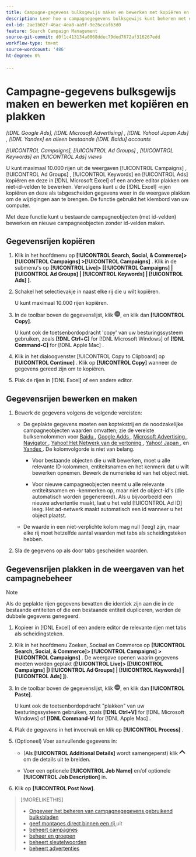 ```yaml
---
title: Campagne-gegevens bulksgewijs maken en bewerken met kopiëren en plakken
description: Leer hoe u campagnegegevens bulksgewijs kunt beheren met de functie Kopiëren en plakken.
exl-id: 2ae1b02f-46ac-4ea8-aa9f-9e26ccaf63d0
feature: Search Campaign Management
source-git-commit: d0f1c413134a0868ddec79ded7672af316267edd
workflow-type: tm+mt
source-wordcount: '486'
ht-degree: 0%

---
```


# Campagne-gegevens bulksgewijs maken en bewerken met kopiëren en plakken

*[!DNL Google Ads], [!DNL Microsoft Advertising] , [!DNL Yahoo! Japan Ads] , [!DNL Yandex] en alleen bestaande [!DNL Baidu] accounts*

*[!UICONTROL Campaigns], [!UICONTROL Ad Groups] , [!UICONTROL Keywords] en [!UICONTROL Ads] views*

U kunt maximaal 10.000 rijen uit de weergaven [!UICONTROL Campaigns] , [!UICONTROL Ad Groups] , [!UICONTROL Keywords] en [!UICONTROL Ads] kopiëren en deze in [!DNL Microsoft Excel] of een andere editor plakken om niet-id-velden te bewerken. Vervolgens kunt u de [!DNL Excel] -rijen kopiëren en deze als tabgescheiden gegevens weer in de weergave plakken om de wijzigingen aan te brengen. De functie gebruikt het klembord van uw computer.

Met deze functie kunt u bestaande campagneobjecten (met id-velden) bewerken en nieuwe campagneobjecten zonder id-velden maken.

## Gegevensrijen kopiëren

1. Klik in het hoofdmenu op **[!UICONTROL Search, Social, & Commerce]> [!UICONTROL Campaigns] >[!UICONTROL Campaigns]** . Klik in de submenu&#39;s op **[!UICONTROL Live]> \[[!UICONTROL Campaigns] \| [!UICONTROL Ad Groups] \| [!UICONTROL Keywords] \| [!UICONTROL Ads] \]**.

1. Schakel het selectievakje in naast elke rij die u wilt kopiëren.

   U kunt maximaal 10.000 rijen kopiëren.

1. In de toolbar boven de gegevenslijst, klik ![ Meer ](/help/search-social-commerce/assets/more.png " "), en klik dan **[!UICONTROL Copy]**.

   U kunt ook de toetsenbordopdracht &#39;copy&#39; van uw besturingssysteem gebruiken, zoals **[!DNL Ctrl+C]** for [!DNL Microsoft Windows] of **[!DNL Command-C]** for [!DNL Apple Mac] .

1. Klik in het dialoogvenster [!UICONTROL Copy to Clipboard] op **[!UICONTROL Continue]** . Klik op **[!UICONTROL Copy]** wanneer de gegevens gereed zijn om te kopiëren.

1. Plak de rijen in [!DNL Excel] of een andere editor.

## Gegevensrijen bewerken en maken

1. Bewerk de gegevens volgens de volgende vereisten:

   * De geplakte gegevens moeten een koptekstrij en de noodzakelijke campagneobjecten waarden omvatten; zie de vereiste bulksemolommen voor [ Baidu ](/help/search-social-commerce/campaign-management/bulksheets/bulksheet-data-formats/bulksheet-data-baidu.md), [ Google Adds ](/help/search-social-commerce/campaign-management/bulksheets/bulksheet-data-formats/bulksheet-data-google.md), [ Microsoft Advertising ](/help/search-social-commerce/campaign-management/bulksheets/bulksheet-data-formats/bulksheet-data-microsoft.md), [ Navigator ](/help/search-social-commerce/campaign-management/bulksheets/bulksheet-data-formats/bulksheet-data-naver.md), [ Yahoo! Het Netwerk van de vertoning ](/help/search-social-commerce/campaign-management/bulksheets/bulksheet-data-formats/bulksheet-data-yahoo-display-network.md), [ Yahoo! Japan ](/help/search-social-commerce/campaign-management/bulksheets/bulksheet-data-formats/bulksheet-data-yahoo-japan.md), en [ Yandex ](/help/search-social-commerce/campaign-management/bulksheets/bulksheet-data-formats/bulksheet-data-yandex.md). De kolomvolgorde is niet van belang.

      * Voor bestaande objecten die u wilt bewerken, moet u alle relevante ID-kolommen, entiteitsnamen en het kenmerk dat u wilt bewerken opnemen. Bewerk de numerieke id van het object niet.

      * Voor nieuwe campagneobjecten neemt u alle relevante entiteitsnamen en -kenmerken op, maar niet de object-id&#39;s (die automatisch worden gegenereerd). Als u bijvoorbeeld een nieuwe advertentie maakt, laat u het veld [!UICONTROL Ad ID] leeg. Het ad-netwerk maakt automatisch een id wanneer u het object plaatst.

   * De waarde in een niet-verplichte kolom mag null (leeg) zijn, maar elke rij moet hetzelfde aantal waarden met tabs als scheidingsteken hebben.

1. Sla de gegevens op als door tabs gescheiden waarden.

## Gegevensrijen plakken in de weergaven van het campagnebeheer

>[!NOTE]
>
>Als de geplakte rijen gegevens bevatten die identiek zijn aan die in de bestaande entiteiten of die een bestaande entiteit dupliceren, worden de dubbele gegevens genegeerd.

1. Kopieer in [!DNL Excel] of een andere editor de relevante rijen met tabs als scheidingsteken.

1. Klik in het hoofdmenu Zoeken, Sociaal en Commerce op **[!UICONTROL Search, Social, & Commerce]> [!UICONTROL Campaigns] >[!UICONTROL Campaigns]** . De weergave openen waarin gegevens moeten worden geplakt (**[!UICONTROL Live]> \[[!UICONTROL Campaigns] \|) [!UICONTROL Ad Groups] \| [!UICONTROL Keywords] \| [!UICONTROL Ads] \]**).

1. In de toolbar boven de gegevenslijst, klik ![ Meer ](/help/search-social-commerce/assets/more.png " "), en klik dan **[!UICONTROL Paste]**.

   U kunt ook de toetsenbordopdracht &quot;plakken&quot; van uw besturingssysteem gebruiken, zoals **[!DNL Ctrl+V]** for [!DNL Microsoft Windows] of **[!DNL Command-V]** for [!DNL Apple Mac] .

1. Plak de gegevens in het invoervak en klik op **[!UICONTROL Process]** .

1. (Optioneel) Voer aanvullende gegevens in:

   * (Als **[!UICONTROL Additional Details]** wordt samengeperst) klik ![ Open ](/help/search-social-commerce/assets/chevron-up.png " Open ") om de details uit te breiden.

   * Voer een optionele **[!UICONTROL Job Name]** en/of optionele **[!UICONTROL Job Description]** in.

1. Klik op **[!UICONTROL Post Now]**.


>[!MORELIKETHIS]
>
>* [ Ongeveer het beheren van campagnegegevens gebruikend bulksbladen ](/help/search-social-commerce/campaign-management/bulksheets/bulksheet-about.md)
>* [ geef montages direct binnen een rij ](/help/search-social-commerce/common-tasks/settings-edit-within-row.md) uit
>* [ beheert campagnes ](/help/search-social-commerce/campaign-management/campaigns/campaign-manage.md)
>* [ beheer en groepen ](/help/search-social-commerce/campaign-management/campaigns/ad-group-manage.md)
>* [ beheert sleutelwoorden ](/help/search-social-commerce/campaign-management/campaigns/keyword-manage.md)
>* [ beheert advertenties ](/help/search-social-commerce/campaign-management/campaigns/ad-manage.md)

